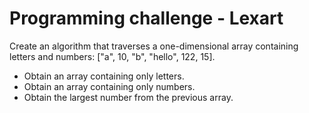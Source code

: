 # Programming challenge - Lexart 

Create an algorithm that traverses a one-dimensional array containing letters and numbers: ["a", 10, "b", "hello", 122, 15].

-  Obtain an array containing only letters.
- Obtain an array containing only numbers.
- Obtain the largest number from the previous array.

